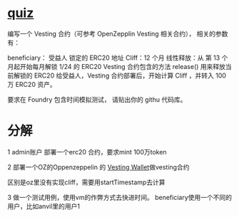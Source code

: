 # [quiz](https://decert.me/challenge/58aec80f-8980-434a-b549-566003367694)

编写一个 Vesting 合约（可参考 OpenZepplin Vesting 相关合约）， 相关的参数有：

beneficiary： 受益人
锁定的 ERC20 地址
Cliff：12 个月
线性释放：从 第 13 个月起开始每月解锁 1/24 的 ERC20
Vesting 合约包含的方法 release() 用来释放当前解锁的 ERC20 给受益人，Vesting 合约部署后，开始计算 Cliff ，并转入 100 万 ERC20 资产。

要求在 Foundry 包含时间模拟测试， 请贴出你的 githu 代码库。


# 分解

1 admin账户 部署一个erc20 合约，要求mint 100万token

2 部署一个OZ的Oppenzeppelin 的 [Vesting Wallet](https://docs.openzeppelin.com/contracts/5.x/api/finance)做vesting合约

区别是oz里没有实现cliff，需要用startTimestamp去计算

3 做一个测试用例，使用vm的作弊方式去快进时间。
beneficiary使用一个不同的用户，比如anvil里的用户1
